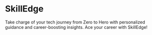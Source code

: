 # SkillEdge
Take charge of your tech journey from Zero to Hero with personalized guidance and career-boosting insights. Ace your career with SkillEdge!
